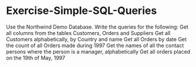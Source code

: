 # Exercise-Simple-SQL-Queries
Use the Northwind Demo Database. Write the queries for the following:  Get all columns from the tables Customers, Orders and Suppliers Get all Customers alphabetically, by Country and name Get all Orders by date Get the count of all Orders made during 1997 Get the names of all the contact persons where the person is a manager, alphabetically Get all orders placed on the 19th of May, 1997
